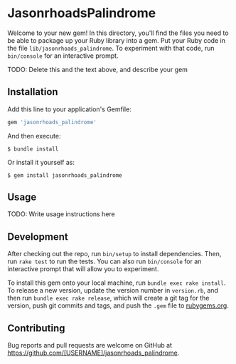 # JasonrhoadsPalindrome

Welcome to your new gem! In this directory, you'll find the files you need to be able to package up your Ruby library into a gem. Put your Ruby code in the file `lib/jasonrhoads_palindrome`. To experiment with that code, run `bin/console` for an interactive prompt.

TODO: Delete this and the text above, and describe your gem

## Installation

Add this line to your application's Gemfile:

```ruby
gem 'jasonrhoads_palindrome'
```

And then execute:

    $ bundle install

Or install it yourself as:

    $ gem install jasonrhoads_palindrome

## Usage

TODO: Write usage instructions here

## Development

After checking out the repo, run `bin/setup` to install dependencies. Then, run `rake test` to run the tests. You can also run `bin/console` for an interactive prompt that will allow you to experiment.

To install this gem onto your local machine, run `bundle exec rake install`. To release a new version, update the version number in `version.rb`, and then run `bundle exec rake release`, which will create a git tag for the version, push git commits and tags, and push the `.gem` file to [rubygems.org](https://rubygems.org).

## Contributing

Bug reports and pull requests are welcome on GitHub at https://github.com/[USERNAME]/jasonrhoads_palindrome.

